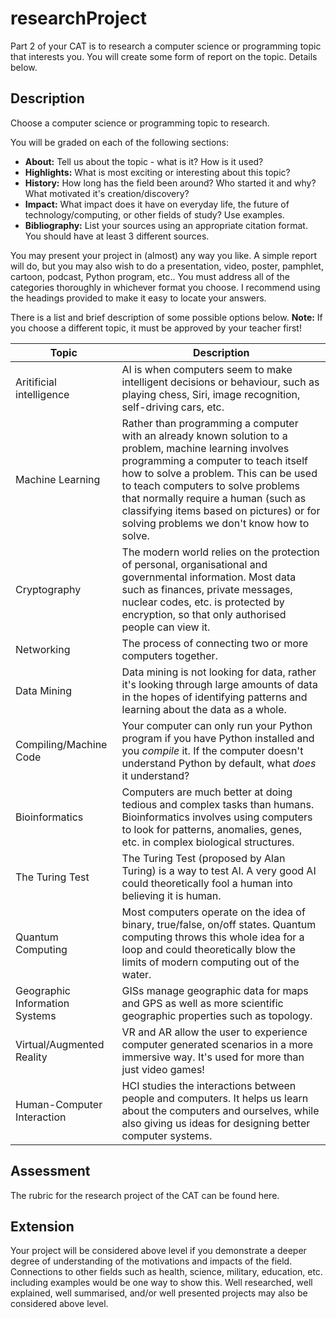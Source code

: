 # researchProject

Part 2 of your CAT is to research a computer science or programming topic that interests you. You will create some form of report on the topic. Details below.

## Description

Choose a computer science or programming topic to research.

You will be graded on each of the following sections:
- **About:** Tell us about the topic - what is it? How is it used?
- **Highlights:** What is most exciting or interesting about this topic?
- **History:** How long has the field been around? Who started it and why? What motivated it's creation/discovery?
- **Impact:** What impact does it have on everyday life, the future of technology/computing, or other fields of study? Use examples.
- **Bibliography:** List your sources using an appropriate citation format. You should have at least 3 different sources.

You may present your project in (almost) any way you like. A simple report will do, but you may also wish to do a presentation, video, poster, pamphlet, cartoon, podcast, Python program, etc.. You must address all of the categories thoroughly in whichever format you choose. I recommend using the headings provided to make it easy to locate your answers.

There is a list and brief description of some possible options below. **Note:** If you choose a different topic, it must be approved by your teacher first!

| Topic  | Description  |
|---|---|
| Aritificial intelligence  | AI is when computers seem to make intelligent decisions or behaviour, such as playing chess, Siri, image recognition, self-driving cars, etc.   |
| Machine Learning  | Rather than programming a computer with an already known solution to a problem, machine learning involves programming a computer to teach itself how to solve a problem. This can be used to teach computers to solve problems that normally require a human (such as classifying items based on pictures) or for solving problems we don't know how to solve.  |
| Cryptography  | The modern world relies on the protection of personal, organisational and governmental information. Most data such as finances, private messages, nuclear codes, etc. is protected by encryption, so that only authorised people can view it.  |
| Networking  | The process of connecting two or more computers together.  |
| Data Mining  | Data mining is not looking for data, rather it's looking through large amounts of data in the hopes of identifying patterns and learning about the data as a whole.  |
| Compiling/Machine Code  | Your computer can only run your Python program if you have Python installed and you *compile* it. If the computer doesn't understand Python by default, what *does* it understand?  |
| Bioinformatics  | Computers are much better at doing tedious and complex tasks than humans. Bioinformatics involves using computers to look for patterns, anomalies, genes, etc. in complex biological structures.  |
| The Turing Test  | The Turing Test (proposed by Alan Turing) is a way to test AI. A very good AI could theoretically fool a human into believing it is human.  |
| Quantum Computing  | Most computers operate on the idea of binary, true/false, on/off states. Quantum computing throws this whole idea for a loop and could theoretically blow the limits of modern computing out of the water.  |
| Geographic Information Systems  | GISs manage geographic data for maps and GPS as well as more scientific geographic properties such as topology.  |
| Virtual/Augmented Reality  | VR and AR allow the user to experience computer generated scenarios in a more immersive way. It's used for more than just video games!  |
| Human-Computer Interaction  | HCI studies the interactions between people and computers. It helps us learn about the computers and ourselves, while also giving us ideas for designing better computer systems.  |

## Assessment

The rubric for the research project of the CAT can be found here.

## Extension

Your project will be considered above level if you demonstrate a deeper degree of understanding of the motivations and impacts of the field. Connections to other fields such as health, science, military, education, etc. including examples would be one way to show this. Well researched, well explained, well summarised, and/or well presented projects may also be considered above level.